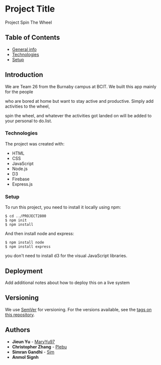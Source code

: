 # Project Title

Project Spin The Wheel

## Table of Contents

* [General info](#General-info)
* [Technologies](#Technologies)
* [Setup](#Setup)

## Introduction

We are Team 26 from the Burnaby campus at BCIT. We built this app mainly for the people 

who are bored at home but want to stay active and productive. Simply add activities to the wheel, 

spin the wheel, and whatever the activities got landed on will be added to your personal to do.list.

### Technologies

The project was created with:
* HTML
* CSS
* JavaScript
* Node.js
* D3
* Firebase
* Express.js


### Setup

To run this project, you need to install it locally using npm:

```
$ cd ../PROJECT2800
$ npm init
$ npm install
```

And then install node and express:

```
$ npm install node
$ npm install express
```

you don't need to install d3 for the visual JavaScript libraries. 

## Deployment

Add additional notes about how to deploy this on a live system

## Versioning

We use [SemVer](http://semver.org/) for versioning. For the versions available, see the [tags on this repository](https://github.com/your/project/tags). 

## Authors

* **Jieun Yu** - [MaryYu97](https://github.com/maryyu97)
* **Christopher Zhang** - [Plebu](https://github.com/hihihippo)
* **Simran Gandhi** - [Sim](https://github.com/gandhis88)
* **Anmol Signh**



